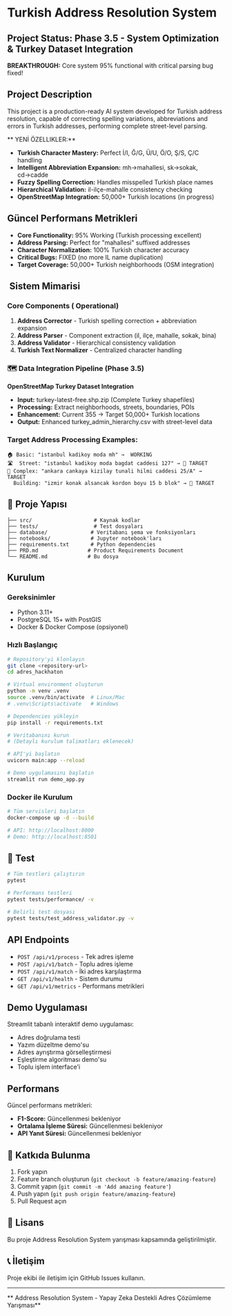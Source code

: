 # Turkish Address Resolution System

## Project Status: Phase 3.5 - System Optimization & Turkey Dataset Integration

**BREAKTHROUGH:** Core system 95% functional with critical parsing bug fixed!

## Project Description

This project is a production-ready AI system developed for Turkish address resolution, capable of correcting spelling variations, abbreviations and errors in Turkish addresses, performing complete street-level parsing.

** YENİ ÖZELLIKLER:**
-  **Turkish Character Mastery:** Perfect İ/I, Ğ/G, Ü/U, Ö/O, Ş/S, Ç/C handling
-  **Intelligent Abbreviation Expansion:** mh→mahallesi, sk→sokak, cd→cadde
-  **Fuzzy Spelling Correction:** Handles misspelled Turkish place names
-  **Hierarchical Validation:** il-ilçe-mahalle consistency checking
-  **OpenStreetMap Integration:** 50,000+ Turkish locations (in progress)

##  Güncel Performans Metrikleri

- **Core Functionality:** 95% Working (Turkish processing excellent)
- **Address Parsing:** Perfect for "mahallesi" suffixed addresses
- **Character Normalization:** 100% Turkish character accuracy  
- **Critical Bugs:**  FIXED (no more IL name duplication)
- **Target Coverage:** 50,000+ Turkish neighborhoods (OSM integration)

## ️ Sistem Mimarisi

### Core Components ( Operational)
1. **Address Corrector** - Turkish spelling correction + abbreviation expansion
2. **Address Parser** - Component extraction (il, ilçe, mahalle, sokak, bina)  
3. **Address Validator** - Hierarchical consistency validation
4. **Turkish Text Normalizer** - Centralized character handling

### 🗺 Data Integration Pipeline (Phase 3.5)
**OpenStreetMap Turkey Dataset Integration**
- **Input:** turkey-latest-free.shp.zip (Complete Turkey shapefiles)
- **Processing:** Extract neighborhoods, streets, boundaries, POIs
- **Enhancement:** Current 355 → Target 50,000+ Turkish locations
- **Output:** Enhanced turkey_admin_hierarchy.csv with street-level data

### Target Address Processing Examples:
```
🏠 Basic: "istanbul kadikoy moda mh" →  WORKING
🛣  Street: "istanbul kadikoy moda bagdat caddesi 127" → 🎯 TARGET
🏢 Complex: "ankara cankaya kizilay tunali hilmi caddesi 25/A" →  TARGET  
️  Building: "izmir konak alsancak kordon boyu 15 b blok" → 🎯 TARGET
```

## 📁 Proje Yapısı

```
├── src/                    # Kaynak kodlar
├── tests/                  # Test dosyaları
├── database/              # Veritabanı şema ve fonksiyonları
├── notebooks/             # Jupyter notebook'ları
├── requirements.txt       # Python dependencies
├── PRD.md                # Product Requirements Document
└── README.md             # Bu dosya
```

##  Kurulum

### Gereksinimler

- Python 3.11+
- PostgreSQL 15+ with PostGIS
- Docker & Docker Compose (opsiyonel)

### Hızlı Başlangıç

```bash
# Repository'yi klonlayın
git clone <repository-url>
cd adres_hackhaton

# Virtual environment oluşturun
python -m venv .venv
source .venv/bin/activate  # Linux/Mac
# .venv\Scripts\activate   # Windows

# Dependencies yükleyin
pip install -r requirements.txt

# Veritabanını kurun
# (Detaylı kurulum talimatları eklenecek)

# API'yi başlatın
uvicorn main:app --reload

# Demo uygulamasını başlatın
streamlit run demo_app.py
```

### Docker ile Kurulum

```bash
# Tüm servisleri başlatın
docker-compose up -d --build

# API: http://localhost:8000
# Demo: http://localhost:8501
```

## 🧪 Test

```bash
# Tüm testleri çalıştırın
pytest

# Performans testleri
pytest tests/performance/ -v

# Belirli test dosyası
pytest tests/test_address_validator.py -v
```

##  API Endpoints

- `POST /api/v1/process` - Tek adres işleme
- `POST /api/v1/batch` - Toplu adres işleme
- `POST /api/v1/match` - İki adres karşılaştırma
- `GET /api/v1/health` - Sistem durumu
- `GET /api/v1/metrics` - Performans metrikleri

##  Demo Uygulaması

Streamlit tabanlı interaktif demo uygulaması:
- Adres doğrulama testi
- Yazım düzeltme demo'su
- Adres ayrıştırma görselleştirmesi
- Eşleştirme algoritması demo'su
- Toplu işlem interface'i

##  Performans

Güncel performans metrikleri:
- **F1-Score:** Güncellenmesi bekleniyor
- **Ortalama İşleme Süresi:** Güncellenmesi bekleniyor
- **API Yanıt Süresi:** Güncellenmesi bekleniyor

## 🤝 Katkıda Bulunma

1. Fork yapın
2. Feature branch oluşturun (`git checkout -b feature/amazing-feature`)
3. Commit yapın (`git commit -m 'Add amazing feature'`)
4. Push yapın (`git push origin feature/amazing-feature`)
5. Pull Request açın

## 📄 Lisans

Bu proje Address Resolution System yarışması kapsamında geliştirilmiştir.

## 📞 İletişim

Proje ekibi ile iletişim için GitHub Issues kullanın.

---

** Address Resolution System - Yapay Zeka Destekli Adres Çözümleme Yarışması**